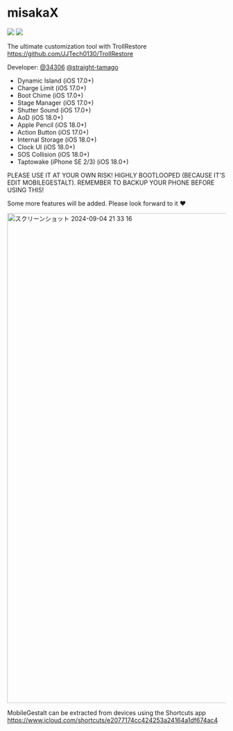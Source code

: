 # misakaX
<a href="https://github.com/straight-tamago/misakaX/releases/latest"><img src="https://img.shields.io/github/v/release/straight-tamago/misakaX?color=d774d5" /></a>
<a href="https://github.com/straight-tamago/misakaX/releases"><img src="https://img.shields.io/github/downloads/straight-tamago/misakaX/total?color=d774d5" /></a>

The ultimate customization tool with TrollRestore  
https://github.com/JJTech0130/TrollRestore

Developer: [@34306](https://github.com/34306) [@straight-tamago](https://github.com/straight-tamago)

- Dynamic Island (iOS 17.0+)
- Charge Limit (iOS 17.0+)
- Boot Chime (iOS 17.0+)
- Stage Manager (iOS 17.0+)
- Shutter Sound (iOS 17.0+)
- AoD (iOS 18.0+)
- Apple Pencil (iOS 18.0+)
- Action Button (iOS 17.0+)
- Internal Storage (iOS 18.0+)
- Clock UI (iOS 18.0+)
- SOS Collision (iOS 18.0+)
- Taptowake (iPhone SE 2/3) (iOS 18.0+)

PLEASE USE IT AT YOUR OWN RISK! HIGHLY BOOTLOOPED (BECAUSE IT'S EDIT MOBILEGESTALT).
REMEMBER TO BACKUP YOUR PHONE BEFORE USING THIS!

Some more features will be added. Please look forward to it ❤️

<img width="1129" alt="スクリーンショット 2024-09-04 21 33 16" src="https://github.com/user-attachments/assets/c53f0242-a49a-4c55-93bc-b229d588eaf5">

MobileGestalt can be extracted from devices using the Shortcuts app
https://www.icloud.com/shortcuts/e2077174cc424253a24164a1df674ac4
